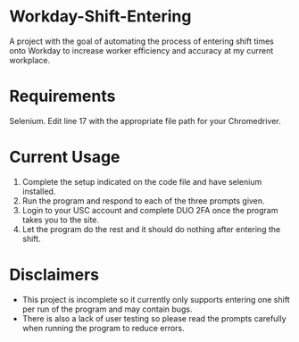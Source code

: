 # Workday-Shift-Entering

A project with the goal of automating the process of entering shift times onto Workday to increase worker efficiency and accuracy at my current workplace.

# Requirements

Selenium.
Edit line 17 with the appropriate file path for your Chromedriver.

# Current Usage
1. Complete the setup indicated on the code file and have selenium installed.
2. Run the program and respond to each of the three prompts given.
3. Login to your USC account and complete DUO 2FA once the program takes you to the site.
4. Let the program do the rest and it should do nothing after entering the shift.

# Disclaimers

- This project is incomplete so it currently only supports entering one shift per run of the program and may contain bugs.
- There is also a lack of user testing so please read the prompts carefully when running the program to reduce errors.
